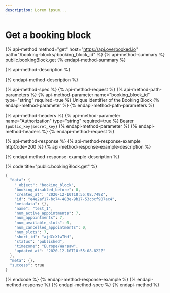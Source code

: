 ```yaml
---
description: Lorem ipsum...
---
```


# Get a booking block

{% api-method method="get" host="https://api.overbooked.io" path="/booking-blocks/:booking\_block\_id" %}
{% api-method-summary %}
public.bookingBlock.get
{% endapi-method-summary %}

{% api-method-description %}

{% endapi-method-description %}

{% api-method-spec %}
{% api-method-request %}
{% api-method-path-parameters %}
{% api-method-parameter name="booking\_block\_id" type="string" required=true %}
Unique identifier of the Booking Block
{% endapi-method-parameter %}
{% endapi-method-path-parameters %}

{% api-method-headers %}
{% api-method-parameter name="Authorization" type="string" required=true %}
Bearer `{public_key|secret_key}`
{% endapi-method-parameter %}
{% endapi-method-headers %}
{% endapi-method-request %}

{% api-method-response %}
{% api-method-response-example httpCode=200 %}
{% api-method-response-example-description %}

{% endapi-method-response-example-description %}

{% code title="public.bookingBlock.get" %}
```scheme
{
  "data": {
    "_object": "booking_block",
    "booking_disabled_before": 0,
    "created_at": "2020-12-10T18:55:08.749Z",
    "id": "e4e2af17-bc74-483e-9b17-53cbcf907ac4",
    "metadata": {},
    "name": "test_1",
    "num_active_appointments": 7,
    "num_appointments": 7,
    "num_available_slots": 0,
    "num_cancelled_appointments": 0,
    "num_slots": 7,
    "short_id": "ajdCcXlwTHd",
    "status": "published",
    "timezone": "Europe/Warsaw",
    "updated_at": "2020-12-10T18:55:08.822Z"
  },
  "meta": {},
  "success": true
}
```
{% endcode %}
{% endapi-method-response-example %}
{% endapi-method-response %}
{% endapi-method-spec %}
{% endapi-method %}

